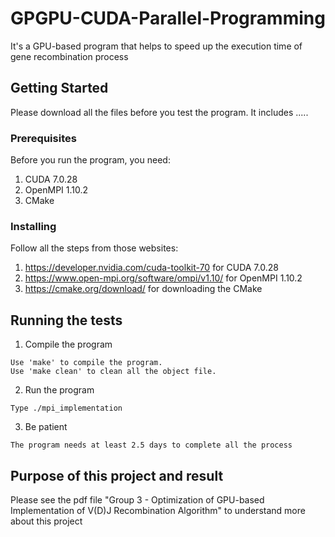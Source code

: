 # GPGPU-CUDA-Parallel-Programming
It's a GPU-based program that helps to speed up the execution time of gene recombination process
## Getting Started

Please download all the files before you test the program. It includes .....

### Prerequisites
Before you run the program, you need:
1. CUDA 7.0.28 
2. OpenMPI 1.10.2
3. CMake

### Installing
Follow all the steps from those websites:
1. https://developer.nvidia.com/cuda-toolkit-70 for CUDA 7.0.28
2. https://www.open-mpi.org/software/ompi/v1.10/ for OpenMPI 1.10.2
3. https://cmake.org/download/ for downloading the CMake

## Running the tests

1. Compile the program
```
Use 'make' to compile the program.
Use 'make clean' to clean all the object file.
```

2. Run the program
```
Type ./mpi_implementation
```

3. Be patient
```
The program needs at least 2.5 days to complete all the process
```
## Purpose of this project and result
Please see the pdf file "Group 3 - Optimization of GPU-based Implementation of V(D)J Recombination Algorithm" to understand more about this project
